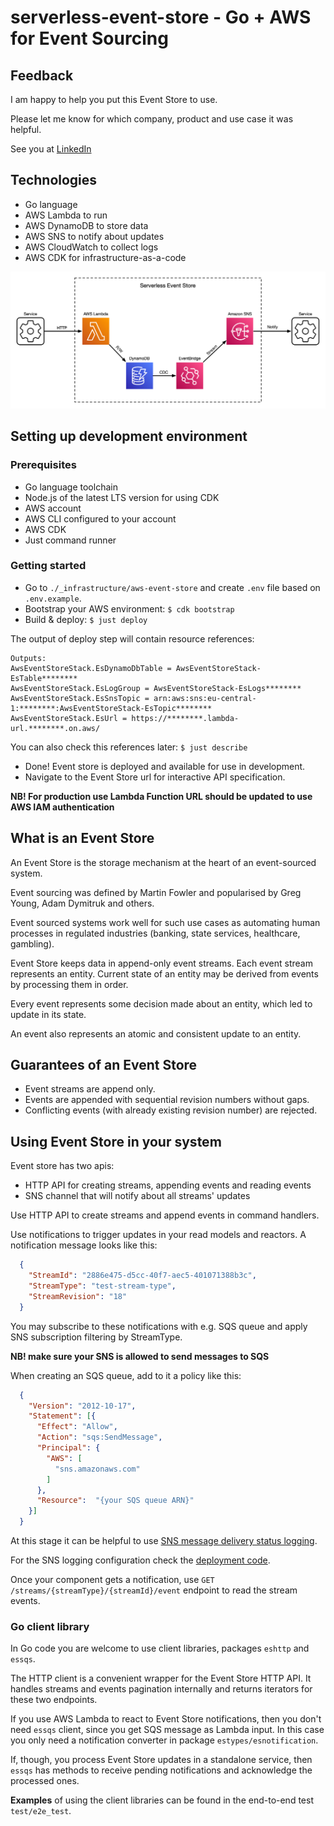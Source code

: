 # serverless-event-store - Go + AWS for Event Sourcing

## Feedback

I am happy to help you put this Event Store to use.

Please let me know for which company, product and use case it was helpful.

See you at [LinkedIn](https://www.linkedin.com/in/iliatolliu/)

## Technologies

* Go language
* AWS Lambda to run
* AWS DynamoDB to store data
* AWS SNS to notify about updates
* AWS CloudWatch to collect logs
* AWS CDK for infrastructure-as-a-code

![Serverless event store architecture diagram](./serverless-event-store.png)

## Setting up development environment

### Prerequisites

* Go language toolchain
* Node.js of the latest LTS version for using CDK
* AWS account
* AWS CLI configured to your account
* AWS CDK
* Just command runner

### Getting started

* Go to `./_infrastructure/aws-event-store` and create `.env` file based on `.env.example`.
* Bootstrap your AWS environment: `$ cdk bootstrap`
* Build & deploy: `$ just deploy`

The output of deploy step will contain resource references:

```
Outputs:
AwsEventStoreStack.EsDynamoDbTable = AwsEventStoreStack-EsTable********
AwsEventStoreStack.EsLogGroup = AwsEventStoreStack-EsLogs********
AwsEventStoreStack.EsSnsTopic = arn:aws:sns:eu-central-1:********:AwsEventStoreStack-EsTopic********
AwsEventStoreStack.EsUrl = https://********.lambda-url.********.on.aws/
```

You can also check this references later: `$ just describe`

* Done! Event store is deployed and available for use in development.
* Navigate to the Event Store url for interactive API specification.

**NB! For production use Lambda Function URL should be updated to use AWS IAM authentication**

## What is an Event Store

An Event Store is the storage mechanism at the heart of an event-sourced system.

Event sourcing was defined by Martin Fowler and popularised by Greg Young, Adam Dymitruk and others.

Event sourced systems work well for such use cases as automating human processes in regulated industries 
(banking, state services, healthcare, gambling).

Event Store keeps data in append-only event streams. 
Each event stream represents an entity. 
Current state of an entity may be derived from events by processing them in order.

Every event represents some decision made about an entity, which led to update in its state.

An event also represents an atomic and consistent update to an entity.

## Guarantees of an Event Store

* Event streams are append only.
* Events are appended with sequential revision numbers without gaps.
* Conflicting events (with already existing revision number) are rejected.

## Using Event Store in your system

Event store has two apis:

* HTTP API for creating streams, appending events and reading events
* SNS channel that will notify about all streams' updates

Use HTTP API to create streams and append events in command handlers.

Use notifications to trigger updates in your read models and reactors. 
A notification message looks like this:

```json
  {
    "StreamId": "2886e475-d5cc-40f7-aec5-401071388b3c",
    "StreamType": "test-stream-type",
    "StreamRevision": "18"
  }
```

You may subscribe to these notifications with e.g. SQS queue 
and apply SNS subscription filtering by StreamType.

**NB! make sure your SNS is allowed to send messages to SQS**

When creating an SQS queue, add to it a policy like this:

```json
  {
    "Version": "2012-10-17",
    "Statement": [{
      "Effect": "Allow",
      "Action": "sqs:SendMessage",
      "Principal": {
        "AWS": [
          "sns.amazonaws.com"
        ]
      },
      "Resource":  "{your SQS queue ARN}"
    }]
  }
```

At this stage it can be helpful to use [SNS message delivery status logging](https://docs.aws.amazon.com/sns/latest/dg/sns-topic-attributes.html).

For the SNS logging configuration check the [deployment code](./blob/main/_infrastructure/aws-event-store/lib/aws-event-store-stack.ts#L110).

Once your component gets a notification, use 
`GET /streams/{streamType}/{streamId}/event` endpoint to read the stream events.

### Go client library

In Go code you are welcome to use client libraries, packages `eshttp` and `essqs`.

The HTTP client is a convenient wrapper for the Event Store HTTP API. 
It handles streams and events pagination internally and returns iterators for these two endpoints.

If you use AWS Lambda to react to Event Store notifications, then you don't need `essqs` client,
since you get SQS message as Lambda input. In this case you only need a notification converter
in package `estypes/esnotification`.

If, though, you process Event Store updates in a standalone service, then `essqs` has
methods to receive pending notifications and acknowledge the processed ones.

**Examples** of using the client libraries can be found in the end-to-end test `test/e2e_test`.